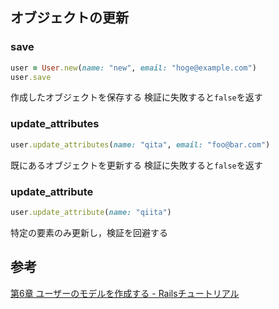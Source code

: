 ## オブジェクトの更新
### save

``` save.rb
user = User.new(name: "new", email: "hoge@example.com")
user.save
```
作成したオブジェクトを保存する
検証に失敗すると`false`を返す

### update_attributes

``` update_attributes.rb
user.update_attributes(name: "qita", email: "foo@bar.com")
```

既にあるオブジェクトを更新する
検証に失敗すると`false`を返す

### update_attribute

``` update_attribute.rb
user.update_attribute(name: "qiita")
```

特定の要素のみ更新し，検証を回避する

## 参考
[第6章 ユーザーのモデルを作成する - Railsチュートリアル](https://railstutorial.jp/chapters/modeling_users?version=4.2#sec-updating_user_objects)
